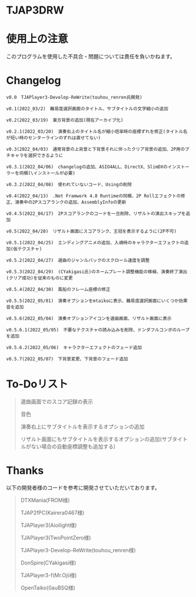 # TJAP3DRW
 
# 使用上の注意
このプログラムを使用した不具合・問題については責任を負いかねます。

# Changelog
```
v0.0　TJAPlayer3-Develop-ReWrite(touhou_renren氏開発)

v0.1(2022_03/2)　難易度選択画面のタイトル、サブタイトルの文字縮小の追加

v0.2(2022_03/19)　東方背景の追加(現在アーカイブ化)

v0.2.1(2022_03/20)　演奏右上のタイトル名が縮小倍率時の座標ずれを修正(タイトル名が短い時のセンターラインのずれは直せてない)

v0.3(2022_04/03)　通常背景の上背景と下背景それに伴ったクリア背景の追加、2P用のプチキャラを選択できるように

v0.3.1(2022_04/06)　changelogの追加、ASIO4ALL、DirectX、SlimDXのインストーラーを同梱(\インストールが必要)

v0.3.2(2022_04/08)　使われていないコード、Usingの削除

v0.4(2022_04/13)　.Net Framwork 4.8 Runtimeの同梱、2P Rollエフェクトの修正、演奏中の2Pスコアランクの追加、AssemblyInfoの更新

v0.4.5(2022_04/17)　2Pスコアランクのコードを一旦削除、リザルトの演出スキップを追加

v0.5(2022_04/20)　リザルト画面にスコアランク、王冠を表示するように(2P不可)

v0.5.1(2022_04/25)　エンディングアニメの追加、入魂時のキャラクターエフェクトの追加(仮テクスチャ)

v0.5.2(2022_04/27)　選曲のジャンルバックのスクロール速度を調整

v0.5.3(2022_04/29)　(CYakigasi氏)のネームプレート調整機能の移植、演奏終了演出(クリア成功)を従来のものに変更

v0.5.4(2022_04/30)　風船のフレーム座標の修正

v0.5.5(2022_05/01)　演奏オプションをmtaikoに表示、難易度選択画面にいくつか効果音を追加

v0.5.6(2022_05/04)　演奏オプションアイコンを選曲画面、リザルト画面に表示

v0.5.6.1(2022_05/05)　不要なテクスチャの読み込みを削除、ドンダフルコンボのループを追加

v0.5.6.2(2022_05/06)　キャラクターエフェクトのフェード追加

v0.5.7(2022_05/07)　下背景変更、下背景のフェード追加
```
# To-Doリスト

>選曲画面でのスコア記録の表示
>
>音色
>
>演奏右上にサブタイトルを表示するオプションの追加
>
>リザルト画面にもサブタイトルを表示するオプションの追加(サブタイトルがない場合の自動座標調整も追加する)


# Thanks
以下の開発者様のコードを参考に開発させていただいております。

>DTXMania(FROM様)
>
>TJAP2fPC(Kairera0467様)
>
>TJAPlayer3(Aioilight様)
>
>TJAPlayer3(TwoPointZero様)
>
>TJAPlayer3-Develop-ReWrite(touhou_renren様)
>
>DonSpire(CYakigasi様)
>
>TJAPlayer3-f(Mr.Ojii様)
>
>OpenTaiko(0auBSQ様)
